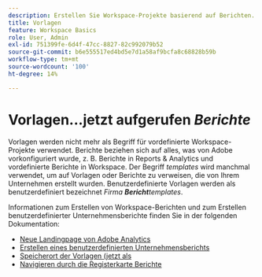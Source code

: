```yaml
---
description: Erstellen Sie Workspace-Projekte basierend auf Berichten.
title: Vorlagen
feature: Workspace Basics
role: User, Admin
exl-id: 751399fe-6d4f-47cc-8827-82c992079b52
source-git-commit: b6e555517ed4bd5e7d1a58af9bcfa8c68828b59b
workflow-type: tm+mt
source-wordcount: '100'
ht-degree: 14%

---
```


# Vorlagen...jetzt aufgerufen *Berichte*

Vorlagen werden nicht mehr als Begriff für vordefinierte Workspace-Projekte verwendet. Berichte beziehen sich auf alles, was von Adobe vorkonfiguriert wurde, z. B. Berichte in Reports &amp; Analytics und vordefinierte Berichte in Workspace. Der Begriff *templates* wird manchmal verwendet, um auf Vorlagen oder Berichte zu verweisen, die von Ihrem Unternehmen erstellt wurden. Benutzerdefinierte Vorlagen werden als benutzerdefiniert bezeichnet *Firma **Bericht**templates*.

Informationen zum Erstellen von Workspace-Berichten und zum Erstellen benutzerdefinierter Unternehmensberichte finden Sie in der folgenden Dokumentation:

* [Neue Landingpage von Adobe Analytics](/help/analyze/landing.md)
* [Erstellen eines benutzerdefinierten Unternehmensberichts](/help/analyze/landing.md#company-report)
* [Speicherort der Vorlagen (jetzt als ](/help/analyze/landing.md#templates)
* [Navigieren durch die Registerkarte Berichte](/help/analyze/landing.md#navigate-reports)

